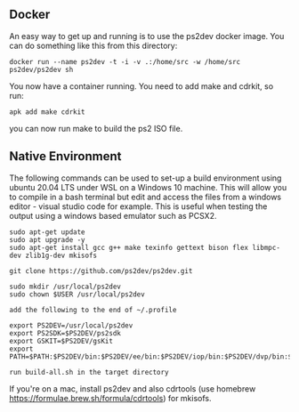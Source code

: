 ## Docker
An easy way to get up and running is to use the ps2dev docker image.
You can do something like this from this directory:

```
docker run --name ps2dev -t -i -v .:/home/src -w /home/src ps2dev/ps2dev sh
```

You now have a container running. You need to add make and cdrkit, so run:

```
apk add make cdrkit
```

you can now run make to build the ps2 ISO file.



## Native Environment

The following commands can be used to set-up a build environment using
ubuntu 20.04 LTS under WSL on a Windows 10 machine. This will allow you to compile
in a bash terminal but edit and access the files from a windows editor - visual studio code for example. This is useful when testing the output using a
windows based emulator such as PCSX2.

```
sudo apt-get update
sudo apt upgrade -y
sudo apt-get install gcc g++ make texinfo gettext bison flex libmpc-dev zlib1g-dev mkisofs

git clone https://github.com/ps2dev/ps2dev.git

sudo mkdir /usr/local/ps2dev
sudo chown $USER /usr/local/ps2dev

add the following to the end of ~/.profile

export PS2DEV=/usr/local/ps2dev
export PS2SDK=$PS2DEV/ps2sdk
export GSKIT=$PS2DEV/gsKit
export PATH=$PATH:$PS2DEV/bin:$PS2DEV/ee/bin:$PS2DEV/iop/bin:$PS2DEV/dvp/bin:$PS2SDK/bin

run build-all.sh in the target directory
```

If you're on a mac, install ps2dev and also cdrtools (use homebrew https://formulae.brew.sh/formula/cdrtools) for mkisofs.

